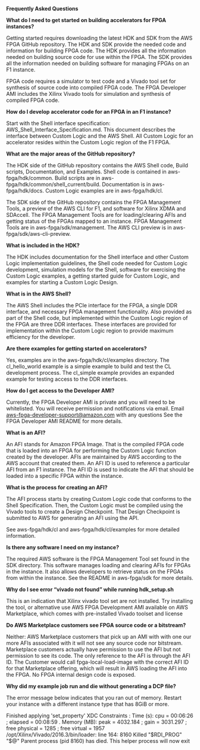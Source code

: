 **Frequently Asked Questions**

**What do I need to get started on building accelerators for FPGA
instances?**

Getting started requires downloading the latest HDK and SDK from the AWS
FPGA GitHub repository. The HDK and SDK provide the needed code and
information for building FPGA code. The HDK provides all the information
needed on building source code for use within the FPGA. The SDK provides
all the information needed on building software for managing FPGAs on an
F1 instance.

FPGA code requires a simulator to test code and a Vivado tool set for
synthesis of source code into compiled FPGA code. The FPGA Developer AMI
includes the Xilinx Vivado tools for simulation and synthesis of
compiled FPGA code.

**How do I develop accelerator code for an FPGA in an F1 instance?**

Start with the Shell interface specification:
AWS\_Shell\_Interface\_Specification.md. This document describes the
interface between Custom Logic and the AWS Shell. All Custom Logic for
an accelerator resides within the Custom Logic region of the F1 FPGA.

**What are the major areas of the GitHub repository?**

The HDK side of the GitHub repository contains the AWS Shell code, Build
scripts, Documentation, and Examples. Shell code is contained in
aws-fpga/hdk/common. Build scripts are in
aws-fpga/hdk/common/shell\_current/build. Documentation is in
aws-fpga/hdk/docs. Custom Logic examples are in aws-fpga/hdk/cl.

The SDK side of the GitHub repository contains the FPGA Management
Tools, a preview of the AWS CLI for F1, and software for Xilinx XDMA and
SDAccell. The FPGA Management Tools are for loading/clearing AFIs and
getting status of the FPGAs mapped to an instance. FPGA Management Tools
are in aws-fpga/sdk/management. The AWS CLI preview is in
aws-fpga/sdk/aws-cli-preview.

**What is included in the HDK?**

The HDK includes documentation for the Shell interface and other Custom
Logic implementation guidelines, the Shell code needed for Custom Logic
development, simulation models for the Shell, software for exercising
the Custom Logic examples, a getting started guide for Custom Logic, and
examples for starting a Custom Logic Design.

**What is in the AWS Shell?**

The AWS Shell includes the PCIe interface for the FPGA, a single DDR
interface, and necessary FPGA management functionality. Also provided as
part of the Shell code, but implemented within the Custom Logic region
of the FPGA are three DDR interfaces. These interfaces are provided for
implementation within the Custom Logic region to provide maximum
efficiency for the developer.

**Are there examples for getting started on accelerators?**

Yes, examples are in the aws-fpga/hdk/cl/examples directory. The
cl\_hello\_world example is a simple example to build and test the CL
development process. The cl\_simple example provides an expanded example
for testing access to the DDR interfaces.

**How do I get access to the Developer AMI?**

Currently, the FPGA Developer AMI is private and you will need to be whitelisted. You will
receive permission and notifications via email.  Email aws-fpga-developer-support@amazon.com with any questions 
See the FPGA Developer AMI README for more details.


**What is an AFI?**

An AFI stands for Amazon FPGA Image. That is the compiled FPGA code that
is loaded into an FPGA for performing the Custom Logic function created
by the developer. AFIs are maintained by AWS according to the AWS
account that created them. An AFI ID is used to reference a particular
AFI from an F1 instance. The AFI ID is used to indicate the AFI that
should be loaded into a specific FPGA within the instance.

**What is the process for creating an AFI?**

The AFI process starts by creating Custom Logic code that conforms to
the Shell Specification. Then, the Custom Logic must be compiled using
the Vivado tools to create a Design Checkpoint. That Design Checkpoint
is submitted to AWS for generating an AFI using the API.

See aws-fpga/hdk/cl and aws-fpga/hdk/cl/examples for more detailed
information.

**Is there any software I need on my instance?**

The required AWS software is the FPGA Management Tool set found in the
SDK directory. This software manages loading and clearing AFIs for FPGAs
in the instance. It also allows developers to retrieve status on the
FPGAs from within the instance. See the README in aws-fpga/sdk for more
details.

**Why do I see error “vivado not found” while running hdk\_setup.sh**

This is an indication that Xilinx vivado tool set are not installed. Try
installing the tool, or alternative use AWS FPGA Development AMI
available on AWS Marketplace, which comes with pre-installed Vivado
toolset and license

**Do AWS Marketplace customers see FPGA source code or a bitstream?**

Neither: AWS Marketplace customers that pick up an AMI with with one our
more AFIs associated with it will not see any source code nor bitstream.
Marketplace customers actually have permission to use the AFI but not
permission to see its code. The only reference to the AFI is through the
AFI ID. The Customer would call fpga-local-load-image with the correct
AFI ID for that Marketplace offering, which will result in AWS loading
the AFI into the FPGA. No FPGA internal design code is exposed.

**Why did my example job run and die without generating a DCP file?**

The error message below indicates that you ran out of memory.  Restart your instance
with a different instance type that has 8GiB or more.

Finished applying 'set_property' XDC Constraints : Time (s): cpu = 00:06:26 ; 
elapsed = 00:08:59 . Memory (MB): peak = 4032.184 ; gain = 3031.297 ; free physical = 1285 ; free virtual = 1957
/opt/Xilinx/Vivado/2016.3/bin/loader: line 164:  8160 Killed                  "$RDI_PROG" "$@"
Parent process (pid 8160) has died. This helper process will now exit


